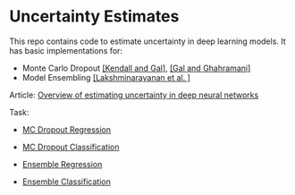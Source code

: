 # Uncertainty Estimates

This repo contains code to estimate uncertainty in deep learning models. It has basic implementations for:

* Monte Carlo Dropout [\[Kendall and Gal\]](https://arxiv.org/abs/1703.04977), [\[Gal and Ghahramani\]](https://arxiv.org/abs/1506.02142)
* Model Ensembling [\[Lakshminarayanan et al. \]](https://arxiv.org/abs/1612.01474)

Article: [Overview of estimating uncertainty in deep neural networks](https://blog.everyhue.me/posts/why-uncertainty-matters/)

Task:

* [MC Dropout Regression](/blob/master/mcdrop_regression.ipynb)
* [MC Dropout Classification](/blob/master/mcdrop_classification.ipynb)

* [Ensemble Regression](/blob/master/ensemble_regression.ipynb)
* [Ensemble Classification](/blob/master/ensemble_classification.ipynb)

